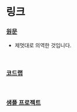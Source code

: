 # 링크
### [원문](https://developer.android.com/topic/libraries/architecture/index.html)
- 제멋대로 의역한 것입니다.

<br>

### [코드랩](https://codelabs.developers.google.com/codelabs/android-lifecycles/#0)

<br>

### [샘플 프로젝트](https://github.com/googlesamples/android-architecture-components)
